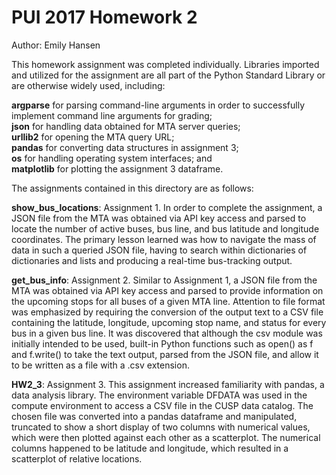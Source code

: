 # PUI 2017 Homework 2

Author: Emily Hansen

This homework assignment was completed individually. Libraries imported and utilized for the assignment are
all part of the Python Standard Library or are otherwise widely used, including:
<p>
<b>argparse</b> for parsing command-line arguments in order to successfully implement command line arguments for grading; <br>
<b>json</b> for handling data obtained for MTA server queries;<br>
<b>urllib2</b> for opening the MTA query URL; <br>
<b>pandas</b> for converting data structures in assignment 3; <br>
<b>os</b> for handling operating system interfaces; and<br>
<b>matplotlib</b> for plotting the assignment 3 dataframe.
<p>
The assignments contained in this directory are as follows:
<p>
<b>show_bus_locations</b>: Assignment 1. In order to complete the assignment, a JSON
file from the MTA was obtained via API key access and parsed to locate the number of
active buses, bus line, and bus latitude and longitude coordinates. The primary lesson
learned was how to navigate the mass of data in such a queried JSON file, having to 
search within dictionaries of dictionaries and lists and producing a real-time 
bus-tracking output.
<p>
<b>get_bus_info</b>: Assignment 2. Similar to Assignment 1, a JSON file from the MTA
was obtained via API key access and parsed to provide information on the upcoming 
stops for all buses of a given MTA line. Attention to file format was emphasized
by requiring the conversion of the output text to a CSV file containing the latitude, 
longitude, upcoming stop name, and status for every bus in a given bus line. It was 
discovered that although the csv module was initially intended to be used, built-in 
Python functions such as open() as f and f.write() to take the text output, parsed
from the JSON file, and allow it to be written as a file with a .csv extension.
<p>
<b>HW2_3</b>: Assignment 3. This assignment increased familiarity with pandas, a 
data analysis library. The environment variable DFDATA was used in the compute 
environment to access a CSV file in the CUSP data catalog. The chosen file was 
converted into a pandas dataframe and manipulated, truncated to show a short 
display of two columns with numerical values, which were then plotted against each 
other as a scatterplot. The numerical columns happened to be latitude and longitude,
which resulted in a scatterplot of relative locations.
